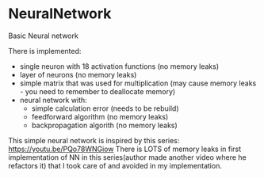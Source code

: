 # NeuralNetwork
Basic Neural network 

There is implemented:
- single neuron with 18 activation functions (no memory leaks)
- layer of neurons (no memory leaks)
- simple matrix that was used for multiplication (may cause memory leaks - you need to remember to deallocate memory)
- neural network with:
  - simple calculation error (needs to be rebuild)
  - feedforward algorithm (no memory leaks)
  - backpropagation algorith (no memory leaks)

This simple neural network is inspired by this series:
https://youtu.be/PQo78WNGiow
There is LOTS of memory leaks in first implementation of NN in this series(author made another video where he refactors it)
that I took care of and avoided in my implementation. 
